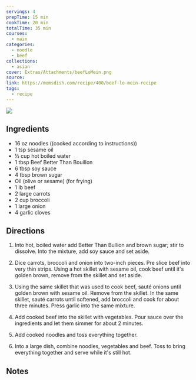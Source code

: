 ```yaml
---
servings: 4
prepTime: 15 min
cookTime: 20 min
totalTime: 35 min
courses:
  - main
categories:
  - noodle
  - beef
collections:
  - asian
cover: Extras/Attachments/beefLoMein.png
source:
link: https://momsdish.com/recipe/400/beef-lo-mein-recipe
tags:
  - recipe
---
```


![](Extras/Attachments/beefLoMein.png)


## Ingredients

- 16 oz noodles ((cooked according to instructions))
- 1 tsp sesame oil
- ½ cup hot boiled water
- 1 tbsp Beef Better Than Bouillon
- 6 tbsp soy sauce
- 4 tbsp brown sugar
- Oil (olive or sesame) (for frying)
- 1 lb beef
- 2 large carrots
- 2 cup broccoli
- 1 large onion
- 4 garlic cloves


## Directions

1. Into hot, boiled water add Better Than Bullion and brown sugar; stir to dissolve. Into the mixture, add soy sauce and set aside.

2. Dice carrots, broccoli and onion into two-inch pieces. Pre slice beef into very thin strips. Using a hot skillet with sesame oil, cook beef until it's golden brown, remove from the skillet and set aside.

3. Using the same skillet that was used to cook beef, sauté onions until golden brown with sesame oil. Remove from the skillet. In the same skillet, sauté carrots until softened, add broccoli and cook for about three minutes. Press garlic into the same mixture.

4. Add cooked beef into the skillet with vegetables. Pour sauce over the ingredients and let them simmer for about 2 minutes.

5. Add cooked noodles and toss everything together.

6. Into a large dish, combine noodles, vegetables and beef. Toss to bring everything together and serve while it's still hot.


## Notes
